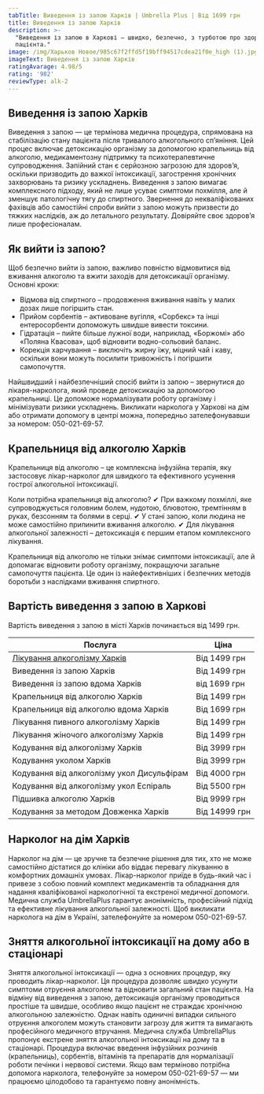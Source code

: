 ```yaml
---
tabTitle: Виведення із запою Харків | Umbrella Plus | Від 1699 грн
title: Виведення із запою Харків
description: >-
  "Виведення із запою в Харкові — швидко, безпечно, з турботою про здоров’я
  пацієнта."
image: /img/Харьков Новое/985c67f2ffd5f19bff94517cdea21f0e_high (1).jpg
imageText: Виведення із запою Харків
ratingAvarage: 4.98/5
rating: '982'
reviewType: alk-2
---
```



## Виведення із запою Харків

Виведення з запою — це термінова медична процедура, спрямована на стабілізацію стану пацієнта після тривалого алкогольного сп’яніння. Цей процес включає детоксикацію організму за допомогою крапельниць від алкоголю, медикаментозну підтримку та психотерапевтичне супроводження. Запійний стан є серйозною загрозою для здоров’я, оскільки призводить до важкої інтоксикації, загострення хронічних захворювань та ризику ускладнень. Виведення з запою вимагає комплексного підходу, який не лише усуває симптоми похмілля, але й зменшує патологічну тягу до спиртного. Звернення до некваліфікованих фахівців або самостійні спроби вийти з запою можуть призвести до тяжких наслідків, аж до летального результату. Довіряйте своє здоров’я лише професіоналам.

## Як вийти із запою?

Щоб безпечно вийти із запою, важливо повністю відмовитися від вживання алкоголю та вжити заходів для детоксикації організму. Основні кроки:

* Відмова від спиртного – продовження вживання навіть у малих дозах лише погіршить стан.
* Прийом сорбентів – активоване вугілля, «Сорбекс» та інші ентеросорбенти допоможуть швидше вивести токсини.
* Гідратація – пийте більше лужної води, наприклад, «Боржомі» або «Поляна Квасова», щоб відновити водно-сольовий баланс.
* Корекція харчування – виключіть жирну їжу, міцний чай і каву, оскільки вони можуть посилити тривожність і погіршити самопочуття.

Найшвидший і найбезпечніший спосіб вийти із запою – звернутися до лікаря-нарколога, який проведе детоксикацію за допомогою крапельниці. Це допоможе нормалізувати роботу організму і мінімізувати ризики ускладнень. Викликати нарколога у Харкові на дім або отримати допомогу в центрі можна, попередньо зателефонувавши за номером: 050-021-69-57.

## Крапельниця від алкоголю Харків

Крапельниця від алкоголю – це комплексна інфузійна терапія, яку застосовує лікар-нарколог для швидкого та ефективного усунення гострої алкогольної інтоксикації.

Коли потрібна крапельниця від алкоголю?
✔ При важкому похміллі, яке супроводжується головним болем, нудотою, блювотою, тремтінням в руках, безсонням та болями в серці.
✔ У стані запою, коли людина не може самостійно припинити вживання алкоголю.
✔ Для лікування алкогольної залежності – детоксикація є першим етапом комплексного лікування.

Крапельниця від алкоголю не тільки знімає симптоми інтоксикації, але й допомагає відновити роботу організму, покращуючи загальне самопочуття пацієнта. Це один із найефективніших і безпечних методів боротьби з наслідками вживання спиртного.

## Вартість виведення з запою в Харкові

Вартість виведення з запою в місті Харків починається від 1499 грн.

| Послуга                                                                                                  | Ціна          |
| -------------------------------------------------------------------------------------------------------- | ------------- |
| [Лікування алкоголізму Харків](https://umbrella-plus.com.ua/uk/kharkiv/lechenie-alkogolizma-kharkiv-ua/) | Від 1499 грн  |
| Виведення із запою Харків                                                                                | Від 1499 грн  |
| Виведення із запою вдома Харків                                                                          | від 1699 грн  |
| Крапельниця від алкоголю Харків                                                                          | Від 1499 грн  |
| Крапельниця від алкоголю вдома Харків                                                                    | Від 1699 грн  |
| Лікування пивного алкоголізму Харків                                                                     | Від 1499 грн  |
| Лікування жіночого алкоголізму Харків                                                                    | Від 1499 грн  |
| Кодування від алкоголізму Харків                                                                         | Від 3999 грн  |
| Кодування уколом Харків                                                                                  | Від 3999 грн  |
| Кодування від алкоголізму укол Дисульфірам                                                               | Від 4000 грн  |
| Кодування від алкоголізму укол Еспіраль                                                                  | Від 5500 грн  |
| Підшивка алкоголю Харків                                                                                 | Від 9999 грн  |
| Кодування за методом Довженка Харків                                                                     | Від 14999 грн |

## Нарколог на дім Харків

Нарколог на дім — це зручне та безпечне рішення для тих, хто не може самостійно дістатися до клініки або віддає перевагу лікуванню в комфортних домашніх умовах. Лікар-нарколог приїде в будь-який час і привезе з собою повний комплект медикаментів та обладнання для надання кваліфікованої наркологічної та екстреної медичної допомоги. Медична служба UmbrellaPlus гарантує анонімність, професійний підхід та ефективне лікування алкогольної залежності. Щоб викликати нарколога на дім в Україні, зателефонуйте за номером 050-021-69-57.

## Зняття алкогольної інтоксикації на дому або в стаціонарі

Зняття алкогольної інтоксикації — одна з основних процедур, яку проводить лікар-нарколог. Ця процедура дозволяє швидко усунути симптоми отруєння алкоголем та відновити загальний стан пацієнта. На відміну від виведення з запою, детоксикація організму проводиться простіше та швидше, особливо якщо пацієнт не страждає хронічною алкогольною залежністю. Однак навіть одиничні випадки сильного отруєння алкоголем можуть становити загрозу для життя та вимагають професійного медичного втручання.
Медична служба UmbrellaPlus пропонує екстрене зняття алкогольної інтоксикації на дому та в стаціонарі. Процедура включає введення інфузійних розчинів (крапельниць), сорбентів, вітамінів та препаратів для нормалізації роботи печінки і нервової системи. Якщо вам терміново потрібна допомога нарколога, телефонуйте за номером 050-021-69-57 — ми працюємо цілодобово та гарантуємо повну анонімність.
